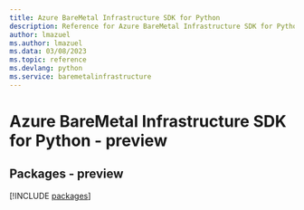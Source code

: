 ```yaml
---
title: Azure BareMetal Infrastructure SDK for Python
description: Reference for Azure BareMetal Infrastructure SDK for Python
author: lmazuel
ms.author: lmazuel
ms.data: 03/08/2023
ms.topic: reference
ms.devlang: python
ms.service: baremetalinfrastructure
---
```

# Azure BareMetal Infrastructure SDK for Python - preview
## Packages - preview
[!INCLUDE [packages](baremetal-infrastructure-index.md)]